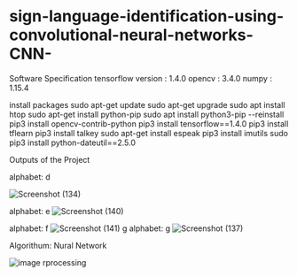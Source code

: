 # sign-language-identification-using-convolutional-neural-networks-CNN-
Software Specification
tensorflow version : 1.4.0
opencv : 3.4.0
numpy : 1.15.4

install packages
sudo apt-get update
sudo apt-get upgrade
sudo apt install htop
sudo apt-get install python-pip
sudo apt install python3-pip --reinstall
pip3 install opencv-contrib-python
pip3 install tensorflow==1.4.0
pip3 install tflearn
pip3 install talkey
sudo apt-get install espeak
pip3 install imutils
sudo pip3 install python-dateutil==2.5.0

Outputs of the Project

alphabet: d

![Screenshot (134)](https://github.com/vamshikrishna82/sign-language-identification-using-convolutional-neural-networks-CNN-/assets/144780398/861b1658-18ce-44fb-ac96-2ff4277b804c)

alphabet: e
![Screenshot (140)](https://github.com/vamshikrishna82/sign-language-identification-using-convolutional-neural-networks-CNN-/assets/144780398/4b65c918-d6ba-4515-be22-ae810be0e055)

alphabet: f
![Screenshot (141)](https://github.com/vamshikrishna82/sign-language-identification-using-convolutional-neural-networks-CNN-/assets/144780398/c2924162-87c6-403b-bf65-8a7755c6921a)
g
alphabet: g
![Screenshot (137)](https://github.com/vamshikrishna82/sign-language-identification-using-convolutional-neural-networks-CNN-/assets/144780398/55f0debd-e2da-44c5-9ba8-6981cce541e3)





Algorithum: Nural Network

![image rprocessing](https://github.com/vamshikrishna82/sign-language-identification-using-convolutional-neural-networks-CNN-/assets/144780398/49d7bb38-2a76-4b63-bda9-6e18bd9e3b5a)


